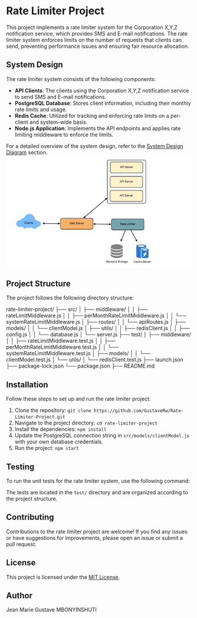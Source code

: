 # Rate Limiter Project

This project implements a rate limiter system for the Corporation X,Y,Z notification service, which provides SMS and E-mail notifications. The rate limiter system enforces limits on the number of requests that clients can send, preventing performance issues and ensuring fair resource allocation.

## System Design

The rate limiter system consists of the following components:

- **API Clients**: The clients using the Corporation X,Y,Z notification service to send SMS and E-mail notifications.
- **PostgreSQL Database**: Stores client information, including their monthly rate limits and usage.
- **Redis Cache**: Utilized for tracking and enforcing rate limits on a per-client and system-wide basis.
- **Node.js Application**: Implements the API endpoints and applies rate limiting middleware to enforce the limits.

For a detailed overview of the system design, refer to the [System Design Diagram](#system-design-diagram) section.
![](images/rate_limiter_high_level_design.png)

## Project Structure

The project follows the following directory structure:

rate-limiter-project/
├── src/
│   ├── middleware/
│   │   ├── rateLimitMiddleware.js
│   │   ├── perMonthRateLimitMiddleware.js
│   │   └── systemRateLimitMiddleware.js
│   ├── routes/
│   │   └── apiRoutes.js
│   ├── models/
│   │   └── clientModel.js
│   ├── utils/
│   │   ├── redisClient.js
│   │   ├── config.js
│   │   └── database.js
│   └── server.js
├── test/
│   ├── middleware/
│   │   ├── rateLimitMiddleware.test.js
│   │   ├── perMonthRateLimitMiddleware.test.js
│   │   └── systemRateLimitMiddleware.test.js
│   ├── models/
│   │   └── clientModel.test.js
│   └── utils/
│       └── redisClient.test.js
├── launch.json
├── package-lock.json
└── package.json
├── README.md


## Installation

Follow these steps to set up and run the rate limiter project:

1. Clone the repository: `git clone https://github.com/GustaveRw/Rate-Limiter-Project.git`
2. Navigate to the project directory: `cd rate-limiter-project`
3. Install the dependencies: `npm install`
4. Update the PostgreSQL connection string in `src/models/clientModel.js` with your own database credentials.
5. Run the project: `npm start`

## Testing

To run the unit tests for the rate limiter system, use the following command:

The tests are located in the `test/` directory and are organized according to the project structure.

## Contributing

Contributions to the rate limiter project are welcome! If you find any issues or have suggestions for improvements, please open an issue or submit a pull request.


## License

This project is licensed under the [MIT License](LICENSE).

## Author

Jean Marie Gustave MBONYINSHUTI


